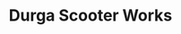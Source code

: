 ---
title: "Durga Scooter Works"
url: /vanasthaslipuram-hyderabad/durga-scooter-works/
shop: motorcycle
---
